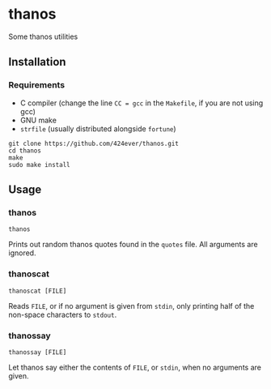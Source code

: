 # thanos
Some thanos utilities

## Installation
### Requirements
- C compiler (change the line ```CC = gcc``` in the ```Makefile```, if you are not using gcc)
- GNU make
- ```strfile``` (usually distributed alongside ```fortune```)
```
git clone https://github.com/424ever/thanos.git
cd thanos
make
sudo make install
```

## Usage
### thanos
```thanos ```

Prints out random thanos quotes found in the ```quotes``` file. All arguments are ignored.

### thanoscat
```thanoscat [FILE]```

Reads ```FILE```, or if no argument is given from ```stdin```, only printing half of the non-space characters to ```stdout```.

### thanossay
```thanossay [FILE]```

Let thanos say either the contents of ```FILE```, or ```stdin```, when no arguments are given.
